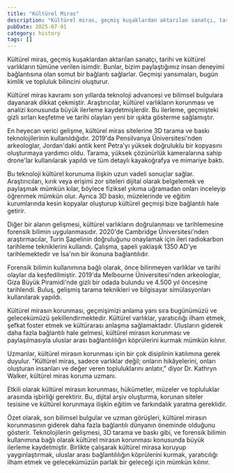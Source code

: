 ```yaml
---
title: "Kültürel Miras"
description: "Kültürel miras, geçmiş kuşaklardan aktarılan sanatçı, tarihi ve kültürel varlıkların tümüne verilen isimdir. Bunlar, bizim paylaştığımız insan deneyim..."
pubDate: 2025-07-01
category: history
tags: []
---
```


Kültürel miras, geçmiş kuşaklardan aktarılan sanatçı, tarihi ve kültürel varlıkların tümüne verilen isimdir. Bunlar, bizim paylaştığımız insan deneyimi bağlantısına olan somut bir bağlantı sağlarlar. Geçmişi yansımaları, bugün kimlik ve topluluk bilincini oluşturur.

Kültürel miras kavramı son yıllarda teknoloji advancesi ve bilimsel bulgulara dayanarak dikkat çekmiştir. Araştırıcılar, kültürel varlıkların korunması ve analizi konusunda büyük ilerleme kaydetmişlerdir. Bu ilerleme, geçmişteki gizli sırları keşfetme ve tarihi olayları yeni bir ışıkta gösterme sağlamıştır.

En heyecan verici gelişme, kültürel miras sitelerine 3D tarama ve baskı teknolojilerinin kullanıldığıdır. 2019'da Pensilvanya Üniversitesi'nden arkeologlar, Jordan'daki antik kent Petra'yı yüksek doğruluklu bir kopyasını oluşturmaya yardımcı oldu. Tarama, yüksek çözünürlük kameralarına sahip drone'lar kullanılarak yapıldı ve tüm detaylı kayakoğrafya ve mimariye baktı.

Bu teknoloji kültürel korunuma ilişkin uzun vadeli sonuçlar sağlar. Araştırıcıları, kırık veya erişimi zor siteleri dijital olarak belgelemek ve paylaşmak mümkün kılar, böylece fiziksel yıkıma uğramadan onları inceleyip öğrenmek mümkün olur. Ayrıca 3D baskı, müzelerinde ve eğitim kurumlarında kesin kopyalar oluşturup kültürel geçmişi bize bağlantılı hale getirir.

Diğer bir alanın gelişmesi, kültürel varlıkların doğrulanması ve tarihlemesine forensik bilimin uygulanmasıdır. 2020'de Cambridge Üniversitesi'nden araştırmacılar, Turin Şapelinin doğruluğunu onaylamak için ileri radiokarbon tarihleme tekniklerini kullandı. Çalışma, şapeli yaklaşık 1350 AD'ye tarihlemektedir ve İsa'nın bir ikonuna bağlantılıdır.

Forensik bilimin kullanımına bağlı olarak, önce bilinmeyen varlıklar ve tarihi olaylar da keşfedilmiştir. 2019'da Melbourne Üniversitesi'nden arkeologlar, Giza Büyük Piramidi'nde gizli bir odada bulundu ve 4.500 yıl öncesine tarihlendi. Buluş, gelişmiş tarama teknikleri ve bilgisayar simülasyonları kullanılarak yapıldı.

Kültürel mirasın korunması, geçmişimizi anlama yanı sıra bugünümüzü ve gelecekümüzü şekillendirmektedir. Kültürel varlıklar, yaratıcılığı ilham etmek, şefkat foster etmek ve kültürarası anlaşma sağlamaktadır. Ulusların giderek daha fazla bağlantılı hale gelmesi, kültürel mirasın korunması ve paylaşılmasıyla uluslar arası bağlantılılığın köprülerini kurmak mümkün kılınır.

Uzmanlar, kültürel mirasın korunması için bir çok disiplinin katılımına gerek duyulur. "Kültürel miras, sadece varlıklar değil; onların hikâyelerini, onları oluşturan insanları ve değer veren topluluklarını anlatır," diyor Dr. Kathryn Walker, kültürel miras koruma uzmanı.

Etkili olarak kültürel mirasın korunması, hükümetler, müzeler ve topluluklar arasında işbirliği gerektirir. Bu, dijital arşiv oluşturma, korunan siteler tesisine ve kültürel korunmaya ilişkin eğitim ve farkındalık yaratma gereklidir.

Özet olarak, son bilimsel bulgular ve uzman görüşleri, kültürel mirasın korunmasının giderek daha fazla bağlantılı dünyanın öneminde olduğunu gösterir. Teknolojilerin gelişmesi, 3D tarama ve baskı gibi, ve forensik bilimin kullanımına bağlı olarak kültürel mirasın korunması konusunda büyük ilerleme kaydetmiştir. Birlikte çalışarak kültürel mirasa koruyup yaygınlaştırmak, uluslar arası bağlantılılığın köprülerini kurmak, yaratıcılığı ilham etmek ve gelecekümüzün parlak bir geleceği için mümkün kılınır.
